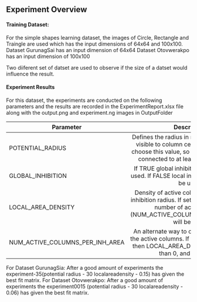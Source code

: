 ## Experiment Overview

#### Training Dataset:

For the simple shapes learning dataset, the images of Circle, Rectangle and Traingle are used which has the input dimensions of 64x64 and 100x100.
Dataset GurunagSai has an input dimension of 64x64
Dataset Otovwerakpo has an input dimension of 100x100

Two diiferent set of datset are used to observe if the size of a datset would influence the result.

#### Experiment Results

For this dataset, the experiments are conducted on the following parameters and the results are recorded in the ExperimentReport.xlsx file along with the output.png and experiment.ng images in OutputFolder

| Parameter       | Description         |
| ------------- |:-------------:|
| POTENTIAL_RADIUS      |Defines the radius in number of input cells visible to column cells. It is important to choose this value, so every input neuron is connected to at least a single column. |
| GLOBAL_INHIBITION      |If TRUE global inhibition algorithm will be used. If FALSE local inhibition algorithm will be used. |
| LOCAL_AREA_DENSITY      |Density of active columns inside of local inhibition radius. If set on value < 0, explicit number of active columns (NUM_ACTIVE_COLUMNS_PER_INH_AREA) will be used. |
| NUM_ACTIVE_COLUMNS_PER_INH_AREA     |An alternate way to control the density of the active columns. If this value is specified then LOCAL_AREA_DENSITY must be less than 0, and vice versa. |

For Dataset GurunagSia: After a good amount of experiments the experiment-35(potential radius - 30 localareadensity - 0.15) has given the best fit matrix.
For Dataset Otovwerakpo: After a good amount of experiments the experiment0015 (potential radius - 30 localareadensity - 0.06) has given the best fit matrix.
